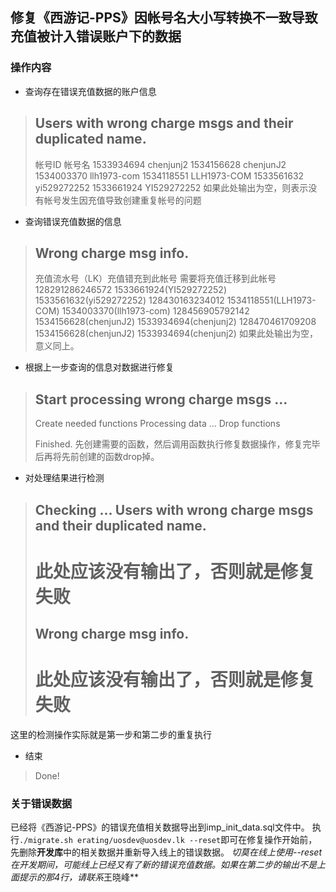 ## 修复《西游记-PPS》因帐号名大小写转换不一致导致充值被计入错误账户下的数据

### 操作内容

* 查询存在错误充值数据的账户信息
> Users with wrong charge msgs and their duplicated name.
> -------------------------------------------------------
> 帐号ID     帐号名
> 1533934694 chenjunj2
> 1534156628 chenjunJ2
> 1534003370 llh1973-com
> 1534118551 LLH1973-COM
> 1533561632 yi529272252
> 1533661924 YI529272252
  如果此处输出为空，则表示没有帐号发生因充值导致创建重复帐号的问题

* 查询错误充值数据的信息
> Wrong charge msg info.
> -------------------------------------------------------
> 充值流水号（LK）充值错充到此帐号         需要将充值迁移到此帐号
> 128291286246572 1533661924(YI529272252)  1533561632(yi529272252)
> 128430163234012 1534118551(LLH1973-COM)  1534003370(llh1973-com)
> 128456905792142 1534156628(chenjunJ2)    1533934694(chenjunj2)
> 128470461709208 1534156628(chenjunJ2)    1533934694(chenjunj2)
  如果此处输出为空，意义同上。

* 根据上一步查询的信息对数据进行修复
> Start processing wrong charge msgs ...
> -------------------------------------------------------
> Create needed functions
> Processing data ...
> Drop functions
> 
> Finished.
  先创建需要的函数，然后调用函数执行修复数据操作，修复完毕后再将先前创建的函数drop掉。

* 对处理结果进行检测
> Checking ...
> Users with wrong charge msgs and their duplicated name.
> -------------------------------------------------------
> # 此处应该没有输出了，否则就是修复失败
> Wrong charge msg info.
> -------------------------------------------------------
> # 此处应该没有输出了，否则就是修复失败
  这里的检测操作实际就是第一步和第二步的重复执行

* 结束
> Done!

### 关于错误数据
已经将《西游记-PPS》的错误充值相关数据导出到imp_init_data.sql文件中。
执行`./migrate.sh erating/uosdev@uosdev.lk --reset`即可在修复操作开始前，先删除**开发库**中的相关数据并重新导入线上的错误数据。
*切莫在线上使用--reset*
*在开发期间，可能线上已经又有了新的错误充值数据。如果在第二步的输出不是上面提示的那4行，请联系*王晓峰**

